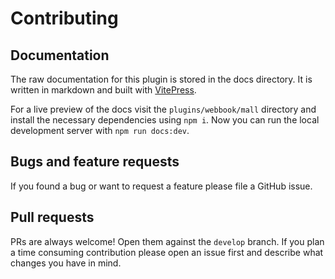 # Contributing

## Documentation

The raw documentation for this plugin is stored in the docs directory. It is written in markdown and 
built with [VitePress](https://vitepress.dev).

For a live preview of the docs visit the `plugins/webbook/mall` directory and install the necessary 
dependencies using `npm i`. Now you can run the local development server with `npm run docs:dev`.

## Bugs and feature requests

If you found a bug or want to request a feature please file a GitHub issue.

## Pull requests

PRs are always welcome! Open them against the `develop` branch.
If you plan a time consuming contribution please open an issue first and describe what changes you 
have in mind. 
